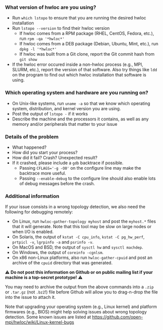### What version of hwloc are you using?

* Run `which lstopo` to ensure that you are running the desired hwloc installation
* Run `lstopo --version` to find their hwloc version
  * If hwloc comes from a RPM package (RHEL, CentOS, Fedora, etc.), run `rpm -qa '*hwloc*'`
  * If hwloc comes from a DEB package (Debian, Ubuntu, Mint, etc.), run `dpkg -l '*hwloc*'`
  * If hwloc was built from a Git clone, report the Git commit hash from `git show`
* If the hwloc error occured inside a non-hwloc process (e.g., MPI, SLURM, etc.), report the version of that software. Also try things like `ldd` on the program to find out which hwloc installation that software is using.

### Which operating system and hardware are you running on?

* On Unix-like systems, run `uname -a` so that we know which operating system, distribution, and kernel version you are using.
* Post the output of `lstopo -` if it works
* Describe the machine and the processors it contains, as well as any memory and/or peripherals that matter to your issue

### Details of the problem

* What happened?
* How did you start your process?
* How did it fail? Crash? Unexpected result?
* If it crashed, please include a `gdb` backtrace if possible.
  * Passing `CFLAGS='-g -O0'` on the configure line may make the backtrace more useful.
  * Passing `--enable-debug` to the configure line should also enable lots of debug messages before the crash.

### Additional information

If your issue consists in a wrong topology detection, we also need the following for debugging remotely:

* On Linux, run `hwloc-gather-topology myhost` and post the `myhost.*` files that it will generate. Note that this tool may be slow on large nodes or when I/O is enabled.
* On Solaris, the output of `kstat -C cpu_info`, `kstat -C pg_hw_perf`, `prtpicl -v`, `lgrpinfo -a` and `psrinfo -v`.
* On MacOS and BSD, the output of `sysctl hw` and `sysctl machdep`.
* On Windows, the output of `coreinfo -cgnlsm`.
* On x86 non-Linux platforms, also run `hwloc-gather-cpuid` and post an archive of the `cpuid` directory that was generated.

:warning: **Do not post this information on Github or on public mailing list if your machine is a top-secret prototype!** :warning:

You may need to archive the output from the above commands into a `.zip` or `.tar.gz` (not `.bz2`!) file before Github will allow you to drag-n-drop the file into the issue to attach it.

Note that upgrading your operating system (e.g., Linux kernel) and platform firmwares (e.g., BIOS) might help solving issues about wrong topology detection.
Some known issues are listed at https://github.com/open-mpi/hwloc/wiki/Linux-kernel-bugs
